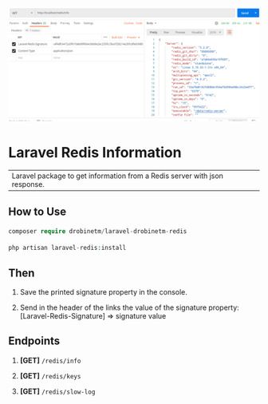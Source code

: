 <h1 align="center">
  <br>
  <img src="https://github.com/drobinetm/laravel-drobinetm-redis/blob/main/drobinetm/redis/src/public/assets/2021-05-09_15-28.png?raw=true" alt="laravel-redis.png">
  <br>
</h1>

# Laravel Redis Information

<table>
  <tr>
    <td>  
      Laravel package to get information from a Redis server with json response.
    </td>
  </tr>
</table>

## How to Use

```php
composer require drobinetm/laravel-drobinetm-redis

php artisan laravel-redis:install
```

## Then

1. Save the printed signature property in the console.

2. Send in the header of the links the value of the signature property: 
[Laravel-Redis-Signature] => signature value


## Endpoints

1. **[GET]** `/redis/info`

2. **[GET]** `/redis/keys`

3. **[GET]** `/redis/slow-log`
